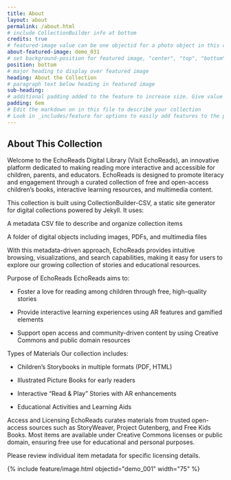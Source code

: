 ```yaml
---
title: About
layout: about
permalink: /about.html
# include CollectionBuilder info at bottom
credits: true
# featured-image value can be one objectid for a photo object in this collection, a relative path to an image in this project, or a full url to any image. If left blank, no featured image will appear at top of About page.
about-featured-image: demo_031
# set background-position for featured image, "center", "top", "bottom"
position: bottom
# major heading to display over featured image
heading: About the Collection
# paragraph text below heading in featured image
sub-heading: 
# additional padding added to the feature to increase size. Give value in em or px, e.g. "5em".
padding: 6em
# Edit the markdown on in this file to describe your collection
# Look in _includes/feature for options to easily add features to the page
---
```


## About This Collection


Welcome to the EchoReads Digital Library (Visit EchoReads), an innovative platform dedicated to making reading more interactive and accessible for children, parents, and educators. EchoReads is designed to promote literacy and engagement through a curated collection of free and open-access children’s books, interactive learning resources, and multimedia content.

This collection is built using CollectionBuilder-CSV, a static site generator for digital collections powered by Jekyll. It uses:

A metadata CSV file to describe and organize collection items

A folder of digital objects including images, PDFs, and multimedia files

With this metadata-driven approach, EchoReads provides intuitive browsing, visualizations, and search capabilities, making it easy for users to explore our growing collection of stories and educational resources.

Purpose of EchoReads
EchoReads aims to:

- Foster a love for reading among children through free, high-quality stories

- Provide interactive learning experiences using AR features and gamified elements

- Support open access and community-driven content by using Creative Commons and public domain resources

Types of Materials
Our collection includes:

- Children’s Storybooks in multiple formats (PDF, HTML)

- Illustrated Picture Books for early readers

- Interactive “Read & Play” Stories with AR enhancements

- Educational Activities and Learning Aids

Access and Licensing
EchoReads curates materials from trusted open-access sources such as StoryWeaver, Project Gutenberg, and Free Kids Books. Most items are available under Creative Commons licenses or public domain, ensuring free use for educational and personal purposes.

Please review individual item metadata for specific licensing details.

{% include feature/image.html objectid="demo_001" width="75" %} 


